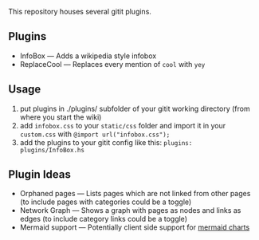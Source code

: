 This repository houses several gitit plugins.

## Plugins
- InfoBox — Adds a wikipedia style infobox
- ReplaceCool — Replaces every mention of `cool` with `yey`

## Usage
1. put plugins in ./plugins/ subfolder of your gitit working directory (from where you start the wiki)
1. add `infobox.css` to your `static/css` folder and import it in your `custom.css` with `@import url("infobox.css");`
1. add the plugins to your gitit config like this: `plugins: plugins/InfoBox.hs`

## Plugin Ideas
- Orphaned pages — Lists pages which are not linked from other pages (to include pages with categories could be a toggle)
- Network Graph — Shows a graph with pages as nodes and links as edges (to include category links could be a toggle)
- Mermaid support — Potentially client side support for [mermaid charts](https://mermaid.js.org)
